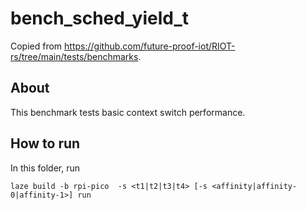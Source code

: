 # bench_sched_yield_t

Copied from <https://github.com/future-proof-iot/RIOT-rs/tree/main/tests/benchmarks>.

## About

This benchmark tests basic context switch performance.

## How to run

In this folder, run

    laze build -b rpi-pico  -s <t1|t2|t3|t4> [-s <affinity|affinity-0|affinity-1>] run

